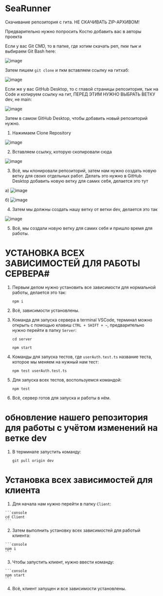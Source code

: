 # SeaRunner

Скачивание репозитория с гита. НЕ СКАЧИВАТЬ ZIP-АРХИВОМ!

Предварительно нужно попросить Костю добавить вас в авторы проекта

Если у вас Git CMD, то в папке, где хотим скачать реп, пкм *тык* и выбираем Git Bash here:

  ![image](https://github.com/astar1ka/Sea-Runner-Server/assets/90634514/fcfb4f7a-e168-450c-af2e-dcbd9964ec99)
  
Затем пишем `git clone` и пкм вставляем ссылку на гитхаб:

   ![image](https://github.com/astar1ka/SeaRunner/assets/90634514/2f3c5f96-0646-47c2-ba72-891679681549)

Если же у вас GitHub Desktop, то с главой страницы репозитория, *тык* на Code и копируем ссылку на гит, ПЕРЕД ЭТИМ НУЖНО ВЫБРАТЬ ВЕТКУ dev, не main:

  ![image](https://github.com/astar1ka/Sea-Runner-Server/assets/90634514/11ad3e3c-7002-45f2-90fb-995aa5aeb0b7)

Затем в самом GitHub Desktop, чтобы добавить новый репозиторий нужно.

1. Нажимаем Clone Repository

  ![image](https://github.com/astar1ka/Sea-Runner-Server/assets/90634514/4a3bfedb-4fc0-495d-9483-78d9bf562038)
  
2. Вставляем ссылку, которую скопировали сюда

  ![image](https://github.com/astar1ka/Sea-Runner-Server/assets/90634514/5cc3673e-c694-4b8e-99c9-a932f9a41976)

3. Всё, мы клонировали репозиторий, затем нам нужно создать новую ветку для своих отдельных работ. Делать это нужно в GitHub Desktop добавить новую ветку для самих себя, делается это тут

  а) ![image](https://github.com/astar1ka/Sea-Runner-Server/assets/90634514/1d890327-8dba-4aa9-bed9-49027babce3e)

  б) ![image](https://github.com/astar1ka/Sea-Runner-Server/assets/90634514/085bad91-6809-447f-ba99-a351127b8646)

4. Затем мы должны создать нашу ветку от ветки dev, делается это так
  
  ![image](https://github.com/astar1ka/Sea-Runner-Server/assets/90634514/5101f803-c96f-4448-8a0b-3a673fd33eaf)

 5. Всё, мы создали новую ветку для самих себя и пришло время для работы.


# УСТАНОВКА ВСЕХ ЗАВИСИМОСТЕЙ ДЛЯ РАБОТЫ СЕРВЕРА#

1. Первым делом нужно установить все зависимости для нормальной работы, делается это так:

    ```console
    npm i
    ```

2. Всё, зависимости установлены. 

3. Команда для запуска сервера в terminal VSCode, терминал можно открыть с помощью клавиш `CTRL + SHIFT + ~`, предварительно нужно перейти в папку `Server`:

    ```console
    cd server
    ```

    ```console
    npm start
    ```

4. Команды для запуска тестов, где `userAuth.test.ts` название теста, которое мы меняем на нужный нам тест:

    ```console
    npm test userAuth.test.ts
    ```

5. Для запуска всех тестов, воспользуемся командой:

    ```console
    npm test
    ```

6. Всё, сервер готов для запуска и работы в нём.


# обновление нашего репозитория для работы с учётом изменений на ветке dev #

1. В терминале запустить команду:
    
    ```console
    git pull origin dev
    ```

  # Установка всех зависимостей для клиента

  1. Для начала нам нужно перейти в папку `Client`:

    ```console
    cd Client
    ```
    
  2. Затем выполнить установку всех зависимостей для работый клиента:

    ```console
    npm i
    ```
    
  3. Чтобы запустить клиент, нужно ввести команду:

    ```console
    npm start
    ```
    
  4. Всё, клиент запущен и все зависимости установлены.

